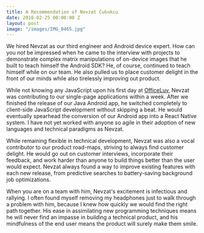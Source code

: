 ```yaml
---
title: A Recommendation of Nevzat Cubukcu
date: 2018-02-25 00:00:00 Z
layout: post
image: "/images/IMG_0465.jpg"
---
```


We hired Nevzat as our third engineer and Android device expert. How can you _not_ be impressed when he came to the interview with projects to demonstrate complex matrix manipulations of on-device images that he built to teach himself the Android SDK? He, of course, continued to teach himself while on our team. He also pulled us to place customer delight in the front of our minds while also tirelessly improving out product.

While not knowing any JavaScript upon his first day at [OfficeLuv][0], Nevzat was contributing to our single-page applications within a week. After we finished the release of our Java Android app, he switched completely to client-side JavaScript development without skipping a beat. He would eventually spearhead the conversion of our Android app into a React Native system. I have not yet worked with anyone so agile in their adoption of new languages and technical paradigms as Nevzat.

While remaining flexible in technical development, Nevzat was also a vocal contributor to our product road-maps, striving to always find customer delight. He would go out on customer interviews, incorporate their feedback, and work harder than anyone to build things better than the user would expect. Nevzat always found a way to improve existing features with each new release, from predictive searches to battery-saving background job optimizations. 

When you are on a team with him, Nevzat's excitement is infectious and rallying. I often found myself removing my headphones just to walk through a problem with him, because I knew how quickly we would find the right path together. His ease in assimilating new programming techniques means he will never find an impasse in building a technical product, and his mindfulness of the end user means the product will surely make them smile.

[0]: //officeluv.com
